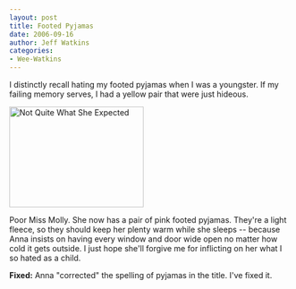 ```yaml
---
layout: post
title: Footed Pyjamas
date: 2006-09-16
author: Jeff Watkins
categories:
- Wee-Watkins
---
```


I distinctly recall hating my footed pyjamas when I was a youngster. If my failing memory serves, I had a yellow pair that were just hideous.

<div class="figure"><a href="http://newburyportion.com/gallery/show/recent/photo/244287829"><img class="photo" src="http://static.flickr.com/82/244287829_7a16b93ab3_m.jpg" width="240" height="180" alt="Not Quite What She Expected" border="0" /></a> </div>

Poor Miss Molly. She now has a pair of pink footed pyjamas. They're a light fleece, so they should keep her plenty warm while she sleeps -- because Anna insists on having every window and door wide open no matter how cold it gets outside. I just hope she'll forgive me for inflicting on her what I so hated as a child.

**Fixed:** Anna "corrected" the spelling of pyjamas in the title. I've fixed it.